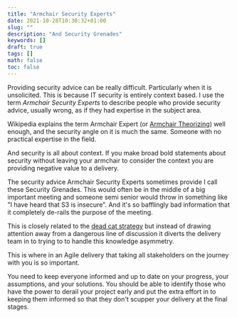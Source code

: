 ```yaml
---
title: "Armchair Security Experts"
date: 2021-10-28T10:30:32+01:00
slug: ""
description: "And Security Grenades"
keywords: []
draft: true
tags: []
math: false
toc: false
---
```


Providing security advice can be really difficult. Particularly when it is unsolicited. This is because IT security is entirely context based. I use the term _Armchair Security Experts_ to describe people who provide security advice, usually wrong, as if they had expertise in the subject area.

Wikipedia explains the term Armchair Expert (or [Armchair Theorizing](https://en.wikipedia.org/wiki/Armchair_theorizing)) well enough, and the security angle on it is much the same. Someone with no practical expertise in the field.

And security is all about context. If you make broad bold statements about security without leaving your armchair to consider the context you are providing negative value to a delivery.

The security advice Armchair Security Experts sometimes provide I call these Security Grenades. This would often be in the middle of a big important meeting and someone semi senior would throw in something like "I have heard that S3 is insecure". And it's so bafflingly bad information that it completely de-rails the purpose of the meeting.

This is closely related to the [dead cat strategy](https://en.wikipedia.org/wiki/Dead_cat_strategy) but instead of drawing attention away from a dangerous line of discussion it diverts the delivery team in to trying to to handle this knowledge asymmetry.

This is where in an Agile delivery that taking all stakeholders on the journey with you is so important.

You need to keep everyone informed and up to date on your progress, your assumptions, and your solutions. You should be able to identify those who have the power to derail your project early and put the extra effort in to keeping them informed so that they don't scupper your delivery at the final stages.
